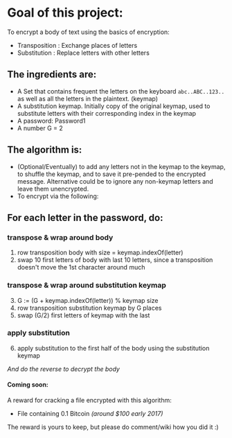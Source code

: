 ﻿# Goal of this project:

To encrypt a body of text using the basics of encryption:

* Transposition : Exchange places of letters
* Substitution  : Replace letters with other letters

## The ingredients are:

* A Set that contains frequent the letters on the keyboard ```abc..ABC..123..``` as well as all the letters in the plaintext. (keymap)
* A substitution keymap. Initially copy of the original keymap, used to substitute letters with their corresponding index in the keymap
* A password: Password1
* A number G = 2

## The algorithm is:
* (Optional/Eventually) to add any letters not in the keymap to the keymap, to shuffle the keymap, and to save it pre-pended to the encrypted message. Alternative could be to ignore any non-keymap letters and leave them unencrypted.
* To encrypt via the following:

## For each letter in  the password, do:
### transpose & wrap around body

1. row transposition body with size = keymap.indexOf(letter)
2. swap 10 first letters of body with last 10 letters, since a transposition doesn't move the 1st character around much

### transpose & wrap around substitution keymap

3. G := (G + keymap.indexOf(letter)) % keymap size
4. row transposition substitution keymap by G places
5. swap (G/2) first letters of keymap with the last
### apply substitution

6. apply substitution to the first half of the body using the substitution keymap

*And do the reverse to decrypt the body*

#### Coming soon:
A reward for cracking a file encrypted with this algorithm:
* File containing 0.1 Bitcoin _(around $100 early 2017)_

The reward is yours to keep, but please do comment/wiki how you did it :)
